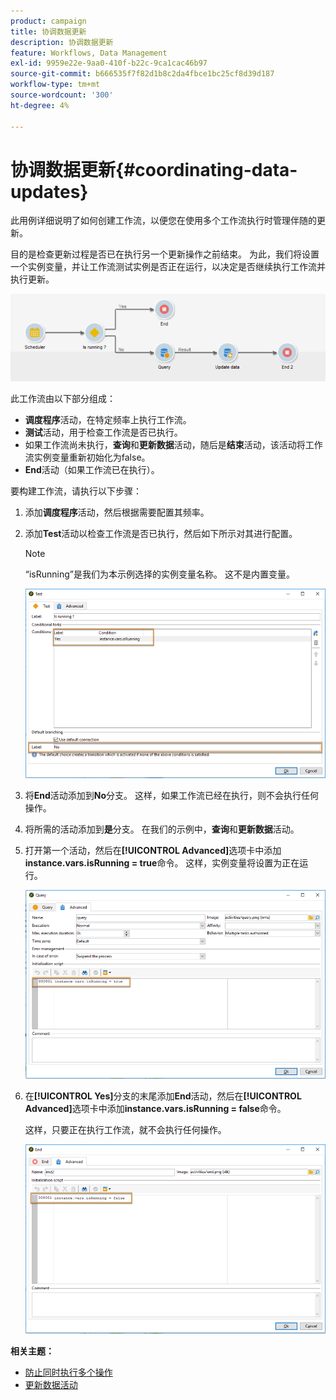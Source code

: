```yaml
---
product: campaign
title: 协调数据更新
description: 协调数据更新
feature: Workflows, Data Management
exl-id: 9959e22e-9aa0-410f-b22c-9ca1cac46b97
source-git-commit: b666535f7f82d1b8c2da4fbce1bc25cf8d39d187
workflow-type: tm+mt
source-wordcount: '300'
ht-degree: 4%

---
```


# 协调数据更新{#coordinating-data-updates}



此用例详细说明了如何创建工作流，以便您在使用多个工作流执行时管理伴随的更新。

目的是检查更新过程是否已在执行另一个更新操作之前结束。 为此，我们将设置一个实例变量，并让工作流测试实例是否正在运行，以决定是否继续执行工作流并执行更新。

![](assets/uc_dataupdate_wkf.png)

此工作流由以下部分组成：

* **调度程序**&#x200B;活动，在特定频率上执行工作流。
* **测试**&#x200B;活动，用于检查工作流是否已执行。
* 如果工作流尚未执行，**查询**&#x200B;和&#x200B;**更新数据**&#x200B;活动，随后是&#x200B;**结束**&#x200B;活动，该活动将工作流实例变量重新初始化为false。
* **End**&#x200B;活动（如果工作流已在执行）。

要构建工作流，请执行以下步骤：

1. 添加&#x200B;**调度程序**&#x200B;活动，然后根据需要配置其频率。
1. 添加&#x200B;**Test**&#x200B;活动以检查工作流是否已执行，然后如下所示对其进行配置。

   >[!NOTE]
   >
   >“isRunning”是我们为本示例选择的实例变量名称。 这不是内置变量。

   ![](assets/uc_dataupdate_test.png)

1. 将&#x200B;**End**&#x200B;活动添加到&#x200B;**No**&#x200B;分支。 这样，如果工作流已经在执行，则不会执行任何操作。
1. 将所需的活动添加到&#x200B;**是**&#x200B;分支。 在我们的示例中，**查询**&#x200B;和&#x200B;**更新数据**&#x200B;活动。
1. 打开第一个活动，然后在&#x200B;**[!UICONTROL Advanced]**&#x200B;选项卡中添加&#x200B;**instance.vars.isRunning = true**&#x200B;命令。 这样，实例变量将设置为正在运行。

   ![](assets/uc_dataupdate_query.png)

1. 在&#x200B;**[!UICONTROL Yes]**&#x200B;分支的末尾添加&#x200B;**End**&#x200B;活动，然后在&#x200B;**[!UICONTROL Advanced]**&#x200B;选项卡中添加&#x200B;**instance.vars.isRunning = false**&#x200B;命令。

   这样，只要正在执行工作流，就不会执行任何操作。

   ![](assets/uc_dataupdate_end.png)

**相关主题：**

* [防止同时执行多个操作](monitoring-workflow-execution.md#preventing-simultaneous-multiple-executions)
* [更新数据活动](update-data.md)
